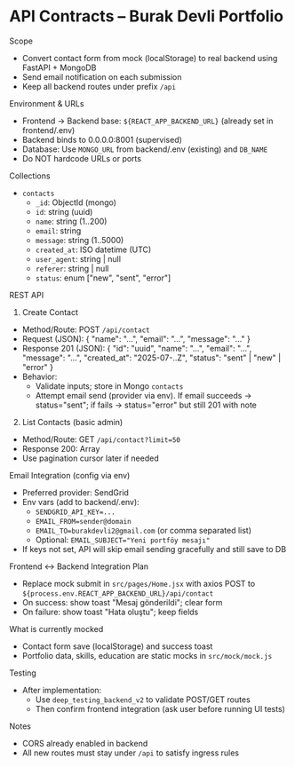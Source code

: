 # API Contracts – Burak Devli Portfolio

Scope
- Convert contact form from mock (localStorage) to real backend using FastAPI + MongoDB
- Send email notification on each submission
- Keep all backend routes under prefix `/api`

Environment & URLs
- Frontend → Backend base: `${REACT_APP_BACKEND_URL}` (already set in frontend/.env)
- Backend binds to 0.0.0.0:8001 (supervised)
- Database: Use `MONGO_URL` from backend/.env (existing) and `DB_NAME`
- Do NOT hardcode URLs or ports

Collections
- `contacts`
  - `_id`: ObjectId (mongo)
  - `id`: string (uuid)
  - `name`: string (1..200)
  - `email`: string
  - `message`: string (1..5000)
  - `created_at`: ISO datetime (UTC)
  - `user_agent`: string | null
  - `referer`: string | null
  - `status`: enum ["new", "sent", "error"]

REST API
1) Create Contact
- Method/Route: POST `/api/contact`
- Request (JSON):
  {
    "name": "...",
    "email": "...",
    "message": "..."
  }
- Response 201 (JSON):
  {
    "id": "uuid",
    "name": "...",
    "email": "...",
    "message": "...",
    "created_at": "2025-07-..Z",
    "status": "sent" | "new" | "error"
  }
- Behavior:
  - Validate inputs; store in Mongo `contacts`
  - Attempt email send (provider via env). If email succeeds → status="sent"; if fails → status="error" but still 201 with note

2) List Contacts (basic admin)
- Method/Route: GET `/api/contact?limit=50`
- Response 200: Array<Contact>
- Use pagination cursor later if needed

Email Integration (config via env)
- Preferred provider: SendGrid
- Env vars (add to backend/.env):
  - `SENDGRID_API_KEY=...`
  - `EMAIL_FROM=sender@domain`
  - `EMAIL_TO=burakdevli2@gmail.com` (or comma separated list)
  - Optional: `EMAIL_SUBJECT="Yeni portföy mesajı"`
- If keys not set, API will skip email sending gracefully and still save to DB

Frontend ↔ Backend Integration Plan
- Replace mock submit in `src/pages/Home.jsx` with axios POST to `${process.env.REACT_APP_BACKEND_URL}/api/contact`
- On success: show toast "Mesaj gönderildi"; clear form
- On failure: show toast "Hata oluştu"; keep fields

What is currently mocked
- Contact form save (localStorage) and success toast
- Portfolio data, skills, education are static mocks in `src/mock/mock.js`

Testing
- After implementation:
  - Use `deep_testing_backend_v2` to validate POST/GET routes
  - Then confirm frontend integration (ask user before running UI tests)

Notes
- CORS already enabled in backend
- All new routes must stay under `/api` to satisfy ingress rules